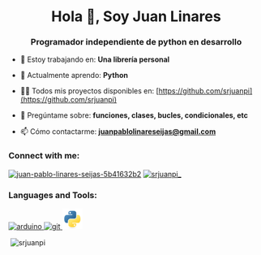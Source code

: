 <h1 align="center">Hola 👋, Soy Juan Linares</h1>
<h3 align="center">Programador independiente de python en desarrollo</h3>

- 🔭 Estoy trabajando en: **Una librería personal**

- 🌱 Actualmente aprendo: **Python**

- 👨‍💻 Todos mis proyectos disponibles en: [https://github.com/srjuanpi](https://github.com/srjuanpi)

- 💬 Pregúntame sobre: **funciones, clases, bucles, condicionales, etc**

- 📫 Cómo contactarme: **juanpablolinareseijas@gmail.com**

<h3 align="left">Connect with me:</h3>
<p align="left">
<a href="https://linkedin.com/in/juan-pablo-linares-seijas-5b41632b2" target="blank"><img align="center" src="https://raw.githubusercontent.com/rahuldkjain/github-profile-readme-generator/master/src/images/icons/Social/linked-in-alt.svg" alt="juan-pablo-linares-seijas-5b41632b2" height="30" width="40" /></a>
<a href="https://instagram.com/srjuanpi_" target="blank"><img align="center" src="https://raw.githubusercontent.com/rahuldkjain/github-profile-readme-generator/master/src/images/icons/Social/instagram.svg" alt="srjuanpi_" height="30" width="40" /></a>
</p>

<h3 align="left">Languages and Tools:</h3>
<p align="left"> <a href="https://www.arduino.cc/" target="_blank" rel="noreferrer"> <img src="https://cdn.worldvectorlogo.com/logos/arduino-1.svg" alt="arduino" width="40" height="40"/> </a> <a href="https://git-scm.com/" target="_blank" rel="noreferrer"> <img src="https://www.vectorlogo.zone/logos/git-scm/git-scm-icon.svg" alt="git" width="40" height="40"/> </a> <a href="https://www.python.org" target="_blank" rel="noreferrer"> <img src="https://raw.githubusercontent.com/devicons/devicon/master/icons/python/python-original.svg" alt="python" width="40" height="40"/> </a> </p>

<p>&nbsp;<img align="center" src="https://github-readme-stats.vercel.app/api?username=srjuanpi&show_icons=true&locale=en" alt="srjuanpi" /></p>

